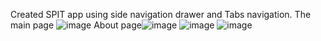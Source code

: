  Created SPIT app using side navigation drawer and Tabs navigation.
The main page ![image](https://github.com/Ankitashejal/SPIT_App/assets/125567388/c21746d9-2c52-44b1-ad5a-553cc3746292)
About page![image](https://github.com/Ankitashejal/SPIT_App/assets/125567388/e488424e-508d-4264-b39a-f6f4e2d62203)
![image](https://github.com/Ankitashejal/SPIT_App/assets/125567388/01684027-7255-45d0-b42a-f71bf8d27196)
![image](https://github.com/Ankitashejal/SPIT_App/assets/125567388/f2b6f0dc-12f1-43ee-9e4e-da3e4efe0ae2)


